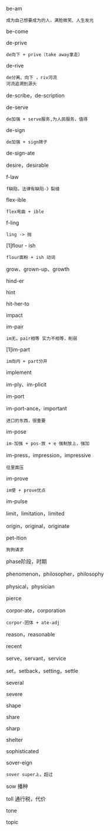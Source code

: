 be-am

```
成为自己想要成为的人，满脸微笑、人生发光
```

be-come

de-prive

```
de向下 + prive（take away拿走）
```

de-rive

```
de分离、向下 ，riv河流
河流追溯到源头
```

de-scribe，de-scription

de-serve

```
de加强 + serve服务,为人民服务，值得
```

de-sign

```
de加强 + sign牌子
```

de-sign-ate

desire，desirable

f-law

```
f缺陷，法律有缺陷-》裂缝
```

flex-ible

```
flex弯曲 + ible
```

f-ling

```
ling -> 抛
```

[1]flour - ish

```
flour面粉 + ish 动词
```

grow、grown-up、growth

hind-er

hint

hit-her-to

impact

im-pair

```
im无，pair相等 实力不相等，削弱
```

[1]im-part

```
im向内 + part分开
```

implement

im-ply、im-plicit

im-port

im-port-ance，important

```
进口的东西，很重要
```

im-pose

```
im-加强 + pos-放 + e 强制放上，强加
```

im-press，impression，impressive

```
往里面压
```

im-prove

```
im使 + prove优点
```

im-pulse

limit，limitation，limited

origin，original，originate

pet-ition

```
狗狗请求
```

phase阶段，时期

phenomenon，philosopher，philosophy

physical，physician

pierce

corpor-ate，corporation

```
corpor-团体 + ate-adj
```

reason，reasonable

recent

serve，servant，service

set，setback，setting，settle

several

severe

shape

share

sharp

shelter

sophisticated

sover-eign

```
sover super上，超过
```

sow	播种

toll 通行税，代价

tone

topic



